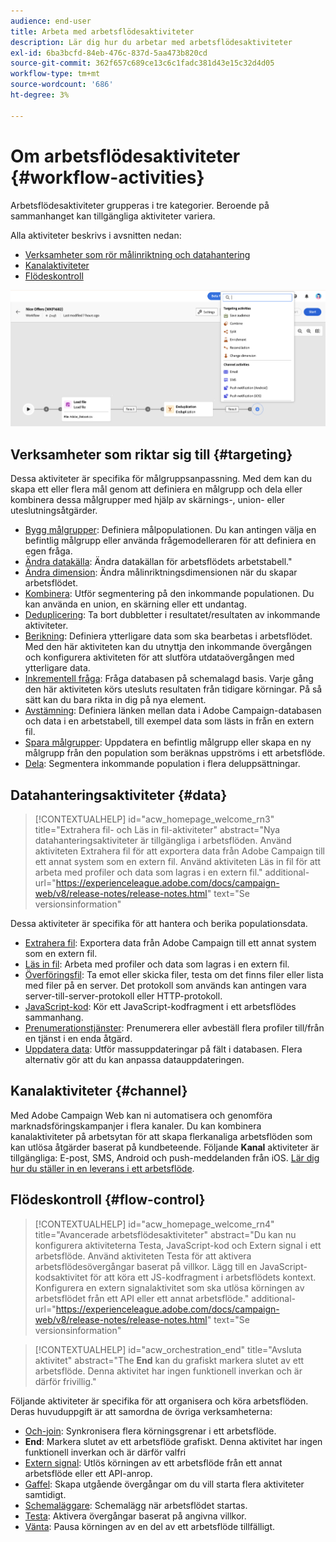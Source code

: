 ```yaml
---
audience: end-user
title: Arbeta med arbetsflödesaktiviteter
description: Lär dig hur du arbetar med arbetsflödesaktiviteter
exl-id: 6ba3bcfd-84eb-476c-837d-5aa473b820cd
source-git-commit: 362f657c689ce13c6c1fadc381d43e15c32d4d05
workflow-type: tm+mt
source-wordcount: '686'
ht-degree: 3%

---
```



# Om arbetsflödesaktiviteter {#workflow-activities}

Arbetsflödesaktiviteter grupperas i tre kategorier. Beroende på sammanhanget kan tillgängliga aktiviteter variera.

Alla aktiviteter beskrivs i avsnitten nedan:

* [Verksamheter som rör målinriktning och datahantering](#targeting)
* [Kanalaktiviteter](#channel)
* [Flödeskontroll](#flow-control)

![](../assets/workflow-activities.png)

## Verksamheter som riktar sig till {#targeting}

Dessa aktiviteter är specifika för målgruppsanpassning. Med dem kan du skapa ett eller flera mål genom att definiera en målgrupp och dela eller kombinera dessa målgrupper med hjälp av skärnings-, union- eller uteslutningsåtgärder.

* [Bygg målgrupper](build-audience.md): Definiera målpopulationen. Du kan antingen välja en befintlig målgrupp eller använda frågemodelleraren för att definiera en egen fråga.
* [Ändra datakälla](change-data-source.md): Ändra datakällan för arbetsflödets arbetstabell.&quot;
* [Ändra dimension](change-dimension.md): Ändra målinriktningsdimensionen när du skapar arbetsflödet.
* [Kombinera](combine.md): Utför segmentering på den inkommande populationen. Du kan använda en union, en skärning eller ett undantag.
* [Deduplicering](deduplication.md): Ta bort dubbletter i resultatet/resultaten av inkommande aktiviteter.
* [Berikning](enrichment.md): Definiera ytterligare data som ska bearbetas i arbetsflödet. Med den här aktiviteten kan du utnyttja den inkommande övergången och konfigurera aktiviteten för att slutföra utdataövergången med ytterligare data.
* [Inkrementell fråga](incremental-query.md): Fråga databasen på schemalagd basis. Varje gång den här aktiviteten körs utesluts resultaten från tidigare körningar. På så sätt kan du bara rikta in dig på nya element.
* [Avstämning](reconciliation.md): Definiera länken mellan data i Adobe Campaign-databasen och data i en arbetstabell, till exempel data som lästs in från en extern fil.
* [Spara målgrupper](save-audience.md): Uppdatera en befintlig målgrupp eller skapa en ny målgrupp från den population som beräknas uppströms i ett arbetsflöde.
* [Dela](split.md): Segmentera inkommande population i flera deluppsättningar.

## Datahanteringsaktiviteter {#data}

>[!CONTEXTUALHELP]
>id="acw_homepage_welcome_rn3"
>title="Extrahera fil- och Läs in fil-aktiviteter"
>abstract="Nya datahanteringsaktiviteter är tillgängliga i arbetsflöden. Använd aktiviteten Extrahera fil för att exportera data från Adobe Campaign till ett annat system som en extern fil. Använd aktiviteten Läs in fil för att arbeta med profiler och data som lagras i en extern fil."
>additional-url="https://experienceleague.adobe.com/docs/campaign-web/v8/release-notes/release-notes.html" text="Se versionsinformation"

Dessa aktiviteter är specifika för att hantera och berika populationsdata.

* [Extrahera fil](extract-file.md): Exportera data från Adobe Campaign till ett annat system som en extern fil.
* [Läs in fil](load-file.md): Arbeta med profiler och data som lagras i en extern fil.
* [Överföringsfil](transfer-file.md): Ta emot eller skicka filer, testa om det finns filer eller lista med filer på en server. Det protokoll som används kan antingen vara server-till-server-protokoll eller HTTP-protokoll.
* [JavaScript-kod](javascript-code.md): Kör ett JavaScript-kodfragment i ett arbetsflödes sammanhang.
* [Prenumerationstjänster](subscription-services.md): Prenumerera eller avbeställ flera profiler till/från en tjänst i en enda åtgärd.
* [Uppdatera data](update-data.md): Utför massuppdateringar på fält i databasen. Flera alternativ gör att du kan anpassa datauppdateringen.

## Kanalaktiviteter {#channel}

Med Adobe Campaign Web kan ni automatisera och genomföra marknadsföringskampanjer i flera kanaler. Du kan kombinera kanalaktiviteter på arbetsytan för att skapa flerkanaliga arbetsflöden som kan utlösa åtgärder baserat på kundbeteende. Följande **Kanal** aktiviteter är tillgängliga: E-post, SMS, Android och push-meddelanden från iOS. [Lär dig hur du ställer in en leverans i ett arbetsflöde](channels.md).

## Flödeskontroll {#flow-control}


>[!CONTEXTUALHELP]
>id="acw_homepage_welcome_rn4"
>title="Avancerade arbetsflödesaktiviteter"
>abstract="Du kan nu konfigurera aktiviteterna Testa, JavaScript-kod och Extern signal i ett arbetsflöde. Använd aktiviteten Testa för att aktivera arbetsflödesövergångar baserat på villkor. Lägg till en JavaScript-kodsaktivitet för att köra ett JS-kodfragment i arbetsflödets kontext. Konfigurera en extern signalaktivitet som ska utlösa körningen av arbetsflödet från ett API eller ett annat arbetsflöde."
>additional-url="https://experienceleague.adobe.com/docs/campaign-web/v8/release-notes/release-notes.html" text="Se versionsinformation"



>[!CONTEXTUALHELP]
>id="acw_orchestration_end"
>title="Avsluta aktivitet"
>abstract="The **End** kan du grafiskt markera slutet av ett arbetsflöde. Denna aktivitet har ingen funktionell inverkan och är därför frivillig."

Följande aktiviteter är specifika för att organisera och köra arbetsflöden. Deras huvuduppgift är att samordna de övriga verksamheterna:

* [Och-join](and-join.md): Synkronisera flera körningsgrenar i ett arbetsflöde.
* **End**: Markera slutet av ett arbetsflöde grafiskt. Denna aktivitet har ingen funktionell inverkan och är därför valfri
* [Extern signal](external-signal.md): Utlös körningen av ett arbetsflöde från ett annat arbetsflöde eller ett API-anrop.
* [Gaffel](fork.md): Skapa utgående övergångar om du vill starta flera aktiviteter samtidigt.
* [Schemaläggare](scheduler.md): Schemalägg när arbetsflödet startas.
* [Testa](test.md): Aktivera övergångar baserat på angivna villkor.
* [Vänta](wait.md): Pausa körningen av en del av ett arbetsflöde tillfälligt.
